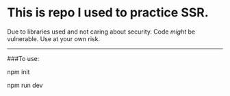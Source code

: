 # This is repo I used to practice SSR.
Due to libraries used and not caring about security. Code *might* be vulnerable. Use at your own risk.

------

###To use:

npm init

npm run dev
